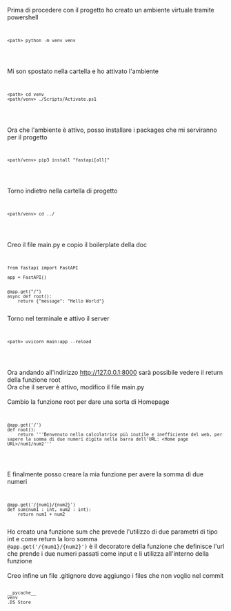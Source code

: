 Prima di procedere con il progetto ho creato un ambiente virtuale tramite powershell<br>
<code> 
    
    <path> python -m venv venv
</code><br>
Mi son spostato nella cartella e ho attivato l'ambiente <br>
<code>
    
    <path> cd venv
    <path/venv> ./Scripts/Activate.ps1
</code><br>
Ora che l'ambiente è attivo, posso installare i packages che mi serviranno per il progetto <br>
<code>
    
    <path/venv> pip3 install "fastapi[all]"
</code><br>
Torno indietro nella cartella di progetto<br>
<code>
    
    <path/venv> cd ../ 
</code><br>
Creo il file main.py e copio il boilerplate della doc<br>
<code>
    
    from fastapi import FastAPI

    app = FastAPI()


    @app.get("/")
    async def root():
        return {"message": "Hello World"}

</code>
Torno nel terminale e attivo il server<br>
<code> 
    
    <path> uvicorn main:app --reload

</code><br>
Ora andando all'indirizzo <a href="http://127.0.0.1:8000"> http://127.0.0.1:8000</a> sarà possibile vedere il return della funzione root <br>
Ora che il server è attivo, modifico il file main.py<br><br>
Cambio la funzione root per dare una sorta di Homepage
<code>

    @app.get('/')
    def root():
        return '''Benvenuto nella calcolatrice più inutile e inefficiente del web, per sapere la somma di due numeri digita nella barra dell'URL: <Home page URL>/num1/num2'''


</code><br>
E finalmente posso creare la mia funzione per avere la somma di due numeri
<code>

    @app.get('/{num1}/{num2}')
    def sum(num1 : int, num2 : int):
        return num1 + num2

</code>
Ho creato una funzione sum che prevede l'utilizzo di due parametri di tipo int e come return la loro somma <br>
<code>@app.get('/{num1}/{num2}')</code> è il decoratore della funzione che definisce l'url che prende i due numeri passati come input e li utilizza all'interno della funzione<br><br>
Creo infine un file .gitignore dove aggiungo i files che non voglio nel commit
<code>
    
    __pycache__
    venv
    .DS_Store

</code>

